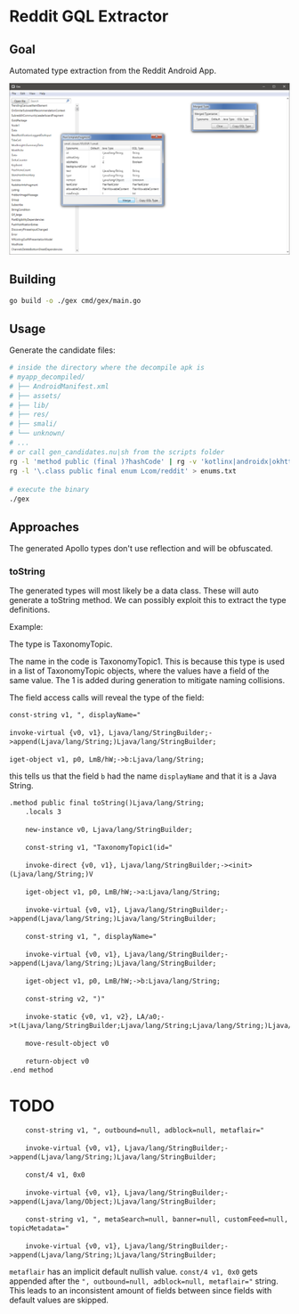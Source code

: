 # Reddit GQL Extractor

## Goal

Automated type extraction from the Reddit Android App.

![](https://raw.githubusercontent.com/KhoalaS/RedditGqlExtractor/refs/heads/main/images/frontend.png)

## Building

```bash
go build -o ./gex cmd/gex/main.go
```

## Usage

Generate the candidate files:

```bash
# inside the directory where the decompile apk is
# myapp_decompiled/
# ├── AndroidManifest.xml
# ├── assets/
# ├── lib/
# ├── res/
# ├── smali/
# └── unknown/
# ...
# or call gen_candidates.nu|sh from the scripts folder
rg -l 'method public (final )?hashCode' | rg -v 'kotlinx|androidx|okhttp|bitdrift|airbnb|google|facebook' > candidates.txt
rg -l '\.class public final enum Lcom/reddit' > enums.txt

# execute the binary
./gex
```

## Approaches

The generated Apollo types don't use reflection and will be obfuscated.

### toString

The generated types will most likely be a data class. These will auto generate a toString method. We can possibly exploit this to extract the type definitions.

Example:

The type is TaxonomyTopic.

The name in the code is TaxonomyTopic1. This is because this type is used in a list of TaxonomyTopic objects, where the values have a field of the same value. The 1 is added during generation to mitigate naming collisions.

The field access calls will reveal the type of the field:

```smali
const-string v1, ", displayName="

invoke-virtual {v0, v1}, Ljava/lang/StringBuilder;->append(Ljava/lang/String;)Ljava/lang/StringBuilder;

iget-object v1, p0, LmB/hW;->b:Ljava/lang/String;

```

this tells us that the field `b` had the name `displayName` and that it is a Java String.

```smali
.method public final toString()Ljava/lang/String;
    .locals 3

    new-instance v0, Ljava/lang/StringBuilder;

    const-string v1, "TaxonomyTopic1(id="

    invoke-direct {v0, v1}, Ljava/lang/StringBuilder;-><init>(Ljava/lang/String;)V

    iget-object v1, p0, LmB/hW;->a:Ljava/lang/String;

    invoke-virtual {v0, v1}, Ljava/lang/StringBuilder;->append(Ljava/lang/String;)Ljava/lang/StringBuilder;

    const-string v1, ", displayName="

    invoke-virtual {v0, v1}, Ljava/lang/StringBuilder;->append(Ljava/lang/String;)Ljava/lang/StringBuilder;

    iget-object v1, p0, LmB/hW;->b:Ljava/lang/String;

    const-string v2, ")"

    invoke-static {v0, v1, v2}, LA/a0;->t(Ljava/lang/StringBuilder;Ljava/lang/String;Ljava/lang/String;)Ljava/lang/String;

    move-result-object v0

    return-object v0
.end method
```
# TODO

```smali
    const-string v1, ", outbound=null, adblock=null, metaflair="

    invoke-virtual {v0, v1}, Ljava/lang/StringBuilder;->append(Ljava/lang/String;)Ljava/lang/StringBuilder;

    const/4 v1, 0x0

    invoke-virtual {v0, v1}, Ljava/lang/StringBuilder;->append(Ljava/lang/Object;)Ljava/lang/StringBuilder;

    const-string v1, ", metaSearch=null, banner=null, customFeed=null, topicMetadata="

    invoke-virtual {v0, v1}, Ljava/lang/StringBuilder;->append(Ljava/lang/String;)Ljava/lang/StringBuilder;
```

`metaflair` has an implicit default nullish value. `const/4 v1, 0x0` gets appended after the `", outbound=null, adblock=null, metaflair="` string. This leads to an inconsistent amount of fields between since fields with default values are skipped.